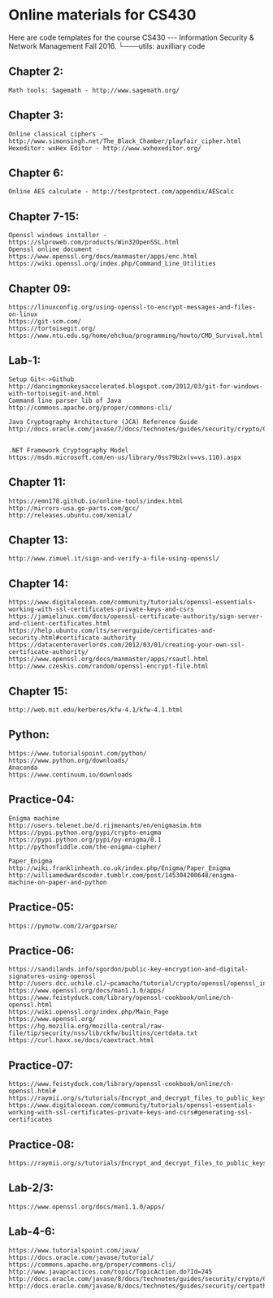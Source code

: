 # Online materials for CS430
Here are code templates for the course CS430 --- Information Security & Network Management Fall 2016.
└───utils: auxilliary code

## Chapter 2:
	Math tools: Sagemath - http://www.sagemath.org/

## Chapter 3:
	Online classical ciphers - http://www.simonsingh.net/The_Black_Chamber/playfair_cipher.html
	Hexeditor: wxHex Editor - http://www.wxhexeditor.org/

## Chapter 6:
	Online AES calculate - http://testprotect.com/appendix/AEScalc

## Chapter 7-15:
	Openssl windows installer - https://slproweb.com/products/Win32OpenSSL.html
	Openssl online document - https://www.openssl.org/docs/manmaster/apps/enc.html
	https://wiki.openssl.org/index.php/Command_Line_Utilities


	
## Chapter 09:
	https://linuxconfig.org/using-openssl-to-encrypt-messages-and-files-on-linux
	https://git-scm.com/
	https://tortoisegit.org/
	https://www.ntu.edu.sg/home/ehchua/programming/howto/CMD_Survival.html
	
## Lab-1:
	Setup Git<->Github
	http://dancingmonkeysaccelerated.blogspot.com/2012/03/git-for-windows-with-tortoisegit-and.html
	Command line parser lib of Java
	http://commons.apache.org/proper/commons-cli/
	
	Java Cryptography Architecture (JCA) Reference Guide
	http://docs.oracle.com/javase/7/docs/technotes/guides/security/crypto/CryptoSpec.html#Cipher
	
	
	.NET Framework Cryptography Model
	https://msdn.microsoft.com/en-us/library/0ss79b2x(v=vs.110).aspx	
	
## Chapter 11:
	https://emn178.github.io/online-tools/index.html
	http://mirrors-usa.go-parts.com/gcc/
	http://releases.ubuntu.com/xenial/
	
## Chapter 13:
	http://www.zimuel.it/sign-and-verify-a-file-using-openssl/
	
## Chapter 14:
	https://www.digitalocean.com/community/tutorials/openssl-essentials-working-with-ssl-certificates-private-keys-and-csrs	https://jamielinux.com/docs/openssl-certificate-authority/sign-server-and-client-certificates.html
	https://help.ubuntu.com/lts/serverguide/certificates-and-security.html#certificate-authority
	https://datacenteroverlords.com/2012/03/01/creating-your-own-ssl-certificate-authority/
	https://www.openssl.org/docs/manmaster/apps/rsautl.html
	http://www.czeskis.com/random/openssl-encrypt-file.html
	
## Chapter 15:
	http://web.mit.edu/kerberos/kfw-4.1/kfw-4.1.html
	
## Python:
	https://www.tutorialspoint.com/python/
	https://www.python.org/downloads/
	Anaconda
	https://www.continuum.io/downloads
	
## Practice-04:
	Enigma machine
	http://users.telenet.be/d.rijmenants/en/enigmasim.htm
	https://pypi.python.org/pypi/crypto-enigma
	https://pypi.python.org/pypi/py-enigma/0.1
	http://pythonfiddle.com/the-enigma-cipher/
	
	Paper_Enigma
	http://wiki.franklinheath.co.uk/index.php/Enigma/Paper_Enigma	http://williamedwardscoder.tumblr.com/post/145304200648/enigma-machine-on-paper-and-python
	
## Practice-05:
	https://pymotw.com/2/argparse/
	
## Practice-06:
	https://sandilands.info/sgordon/public-key-encryption-and-digital-signatures-using-openssl
	http://users.dcc.uchile.cl/~pcamacho/tutorial/crypto/openssl/openssl_intro.html
	https://www.openssl.org/docs/man1.1.0/apps/
	https://www.feistyduck.com/library/openssl-cookbook/online/ch-openssl.html
	https://wiki.openssl.org/index.php/Main_Page
	https://www.openssl.org/
	https://hg.mozilla.org/mozilla-central/raw-file/tip/security/nss/lib/ckfw/builtins/certdata.txt
	https://curl.haxx.se/docs/caextract.html
	
## Practice-07:

	https://www.feistyduck.com/library/openssl-cookbook/online/ch-openssl.html#
	https://raymii.org/s/tutorials/Encrypt_and_decrypt_files_to_public_keys_via_the_OpenSSL_Command_Line.html
	https://www.digitalocean.com/community/tutorials/openssl-essentials-working-with-ssl-certificates-private-keys-and-csrs#generating-ssl-certificates
	
## Practice-08:
	https://raymii.org/s/tutorials/Encrypt_and_decrypt_files_to_public_keys_via_the_OpenSSL_Command_Line.html
	
	
## Lab-2/3:
	https://www.openssl.org/docs/man1.1.0/apps/
	
## Lab-4-6:
	https://www.tutorialspoint.com/java/
	https://docs.oracle.com/javase/tutorial/
	https://commons.apache.org/proper/commons-cli/
	http://www.javapractices.com/topic/TopicAction.do?Id=245
	http://docs.oracle.com/javase/8/docs/technotes/guides/security/crypto/CryptoSpec.html#Cipher
	http://docs.oracle.com/javase/8/docs/technotes/guides/security/certpath/CertPathProgGuide.html
	
	
